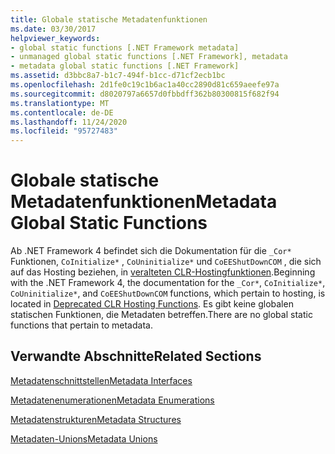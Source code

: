 ```yaml
---
title: Globale statische Metadatenfunktionen
ms.date: 03/30/2017
helpviewer_keywords:
- global static functions [.NET Framework metadata]
- unmanaged global static functions [.NET Framework], metadata
- metadata global static functions [.NET Framework]
ms.assetid: d3bbc8a7-b1c7-494f-b1cc-d71cf2ecb1bc
ms.openlocfilehash: 2d1fe0c19c1b6ac1a40cc2890d81c659aeefe97a
ms.sourcegitcommit: d8020797a6657d0fbbdff362b80300815f682f94
ms.translationtype: MT
ms.contentlocale: de-DE
ms.lasthandoff: 11/24/2020
ms.locfileid: "95727483"
---
```

# <a name="metadata-global-static-functions"></a><span data-ttu-id="485fb-102">Globale statische Metadatenfunktionen</span><span class="sxs-lookup"><span data-stu-id="485fb-102">Metadata Global Static Functions</span></span>

<span data-ttu-id="485fb-103">Ab .NET Framework 4 befindet sich die Dokumentation für die `_Cor*` Funktionen, `CoInitialize*` , `CoUninitialize*` und `CoEEShutDownCOM` , die sich auf das Hosting beziehen, in [veralteten CLR-Hostingfunktionen](../hosting/deprecated-clr-hosting-functions.md).</span><span class="sxs-lookup"><span data-stu-id="485fb-103">Beginning with the .NET Framework 4, the documentation for the `_Cor*`, `CoInitialize*`, `CoUninitialize*`, and `CoEEShutDownCOM` functions, which pertain to hosting, is located in [Deprecated CLR Hosting Functions](../hosting/deprecated-clr-hosting-functions.md).</span></span> <span data-ttu-id="485fb-104">Es gibt keine globalen statischen Funktionen, die Metadaten betreffen.</span><span class="sxs-lookup"><span data-stu-id="485fb-104">There are no global static functions that pertain to metadata.</span></span>  
  
## <a name="related-sections"></a><span data-ttu-id="485fb-105">Verwandte Abschnitte</span><span class="sxs-lookup"><span data-stu-id="485fb-105">Related Sections</span></span>  

 [<span data-ttu-id="485fb-106">Metadatenschnittstellen</span><span class="sxs-lookup"><span data-stu-id="485fb-106">Metadata Interfaces</span></span>](metadata-interfaces.md)  
  
 [<span data-ttu-id="485fb-107">Metadatenenumerationen</span><span class="sxs-lookup"><span data-stu-id="485fb-107">Metadata Enumerations</span></span>](metadata-enumerations.md)  
  
 [<span data-ttu-id="485fb-108">Metadatenstrukturen</span><span class="sxs-lookup"><span data-stu-id="485fb-108">Metadata Structures</span></span>](metadata-structures.md)  
  
 [<span data-ttu-id="485fb-109">Metadaten-Unions</span><span class="sxs-lookup"><span data-stu-id="485fb-109">Metadata Unions</span></span>](metadata-unions.md)
